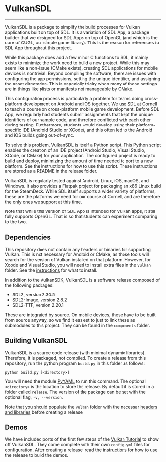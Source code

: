 # VulkanSDL
---
VulkanSDL is a package to simplify the build processes for Vulkan applications built on top of SDL. It is a variation of SDL App, a package builder that we designed for SDL Apps on top of OpenGL (and which is the core of CUGL, our simple game library). This is the reason for references to SDL App throughout this project.

While this package does add a few minor C functions to SDL, it mainly exists to minimize the work need to build a new project. While this may seem like a non-issue (CMake exists), creating SDL applications for mobile devices is nontrivial. Beyond compiling the software, there are issues with configuring the app permissions, setting the unique identifier, and assigning the asset directories. This is especially tricky when many of these settings are in things like plists or manifests not manageable by CMake.

This configuration process is particularly a problem for teams doing cross-platform development on Android and iOS together. We use SDL at Cornell to teach a course on cross-platform mobile game development. Before SDL App, we regularly had students submit assignments that kept the unique identifiers of our sample code, and therefore conflicted with each other during testing. Furthermore, students would develop using their platform-specific IDE (Android Studio or XCode), and this often led to the Android and iOS builds going out-of-sync.

To solve this problem, VulkanSDL is itself a Python script. This Python script enables the creation of an IDE project (Android Studio, Visual Studio, XCode, or CMake) for your application. The configured project is ready to build and deploy, minimizing the amount of time needed to port to a new platform. See the [instructions](scripts/APP.md) for how to use this script. These instructions are stored as a README in the release folder.

VulkanSDL is regularly tested against Android, Linux, iOS, macOS, and Windows. It also provides a Flatpak project for packaging an x86 Linux build for the SteamDeck. While SDL itself supports a wider variety of platforms, these are the platforms we need for our course at Cornell, and are therefore the only ones we support at this time.

Note that while this version of SDL App is intended for Vulkan apps, it still fully supports OpenGL. That is so that students can experiment comparing to the two.

## Dependencies

This repository does not contain any headers or binaries for supporting Vulkan. This is not necessary for Android or CMake, as those tools will search for the version of Vulkan installed on that platform. However, for Xcode and Visual Studio, you will need to install extra files in the `vulkan` folder. See the [instructions](vulkan/README.md) for what to 
install.

In addition to the VulkanSDK, VulkanSDL is a software release composed of the following packages:

- SDL2, version 2.30.5
- SDL2-Image, version 2.8.2
- SDL2-TTF, version 2.20.1

These are integrated by source. On mobile devices, these have to be built from source anyway, so we find it easiest to just to link these as submodules to this project. They can be found in the `components` folder.

## Building VulkanSDL

VulkanSDL is a source code release (with minimal dynamic libraries). Therefore, it is packaged, not compiled. To create a release from this repository, run the python program `build.py` in this folder as follows:

	python build.py [<directory>]

You will need the module [PyYAML](https://pyyaml.org) to run this command. The optional `<directory>` is the location to store the release. By default it is stored  in a folder called `release`.  The version of the package can be set with the optional flag, `-v, --version`.

Note that you should populate the `vulkan` folder with the necessar [headers and libraries](vulkan/README.md) before creating a release.

## Demos

We have included ports of the first few steps of the [Vulkan Tutorial](https://vulkan-tutorial.com/) to show off VulkanSDL. They come complete with their own `config.yml` files for configuration. After creating a release, read the [instructions](scripts/APP.md) for how to use the release to build the demos.